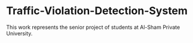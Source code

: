 # Traffic-Violation-Detection-System
This work represents the senior project of students at Al-Sham Private University.
